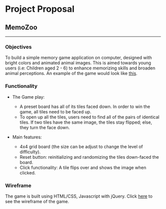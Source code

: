 # Project Proposal
## MemoZoo
***
### Objectives
To build a simple memory game application on computer, designed with bright colors and animated animal images. This is aimed towards young users (i.e: Children aged 2 - 6) to enhance memorizing skills and broaden animal perceptions.
An example of the game would look like [this](http://ep.yimg.com/ay/yhst-60941595948465/animals-wooden-memory-game-4.gif).

### Functionality 
- The Game play:
    - A preset board has all of its tiles faced down. In order to win the game, all tiles need to be faced up.
    - To open up all the tiles, users need to find all of the pairs of identical tiles. If two tiles have the same image, the tiles stay flipped; else, they turn the face down. 
    
- Main features:
    - 4x4 grid board (the size can be adjust to change the level of difficulty).
    - Reset button: reinitializing and randomizing the tiles down-faced the board.
    - Click functionality: A tile flips over and shows the image when clicked.

### Wireframe
The game is built using HTML/CSS, Javascript with jQuery. Click [here](https://wireframe.cc/NnO8yT) to see the wireframe of the game.




